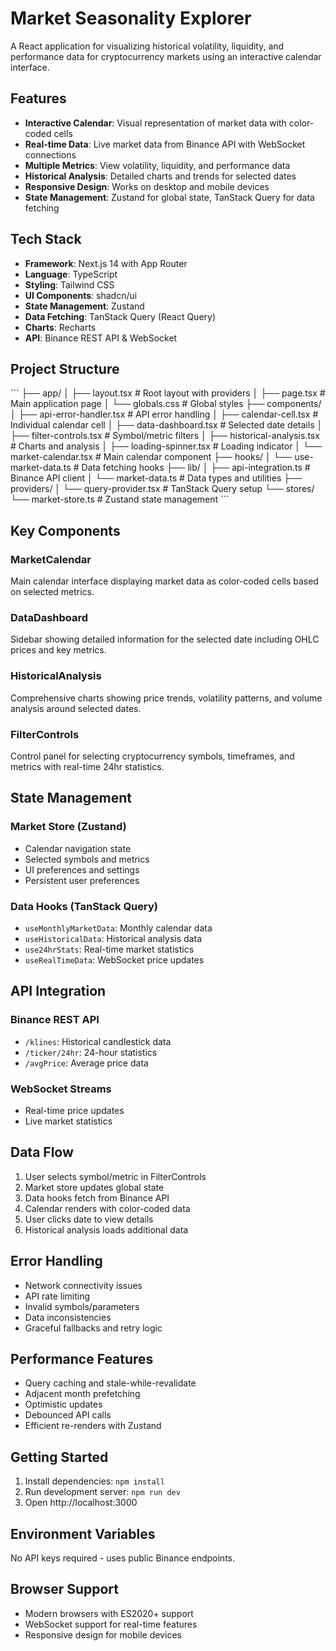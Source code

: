 # Market Seasonality Explorer

A React application for visualizing historical volatility, liquidity, and performance data for cryptocurrency markets using an interactive calendar interface.

## Features

- **Interactive Calendar**: Visual representation of market data with color-coded cells
- **Real-time Data**: Live market data from Binance API with WebSocket connections
- **Multiple Metrics**: View volatility, liquidity, and performance data
- **Historical Analysis**: Detailed charts and trends for selected dates
- **Responsive Design**: Works on desktop and mobile devices
- **State Management**: Zustand for global state, TanStack Query for data fetching

## Tech Stack

- **Framework**: Next.js 14 with App Router
- **Language**: TypeScript
- **Styling**: Tailwind CSS
- **UI Components**: shadcn/ui
- **State Management**: Zustand
- **Data Fetching**: TanStack Query (React Query)
- **Charts**: Recharts
- **API**: Binance REST API & WebSocket

## Project Structure

\`\`\`
├── app/
│   ├── layout.tsx          # Root layout with providers
│   ├── page.tsx            # Main application page
│   └── globals.css         # Global styles
├── components/
│   ├── api-error-handler.tsx    # API error handling
│   ├── calendar-cell.tsx        # Individual calendar cell
│   ├── data-dashboard.tsx       # Selected date details
│   ├── filter-controls.tsx      # Symbol/metric filters
│   ├── historical-analysis.tsx  # Charts and analysis
│   ├── loading-spinner.tsx      # Loading indicator
│   └── market-calendar.tsx      # Main calendar component
├── hooks/
│   └── use-market-data.ts       # Data fetching hooks
├── lib/
│   ├── api-integration.ts       # Binance API client
│   └── market-data.ts          # Data types and utilities
├── providers/
│   └── query-provider.tsx      # TanStack Query setup
└── stores/
    └── market-store.ts         # Zustand state management
\`\`\`

## Key Components

### MarketCalendar
Main calendar interface displaying market data as color-coded cells based on selected metrics.

### DataDashboard
Sidebar showing detailed information for the selected date including OHLC prices and key metrics.

### HistoricalAnalysis
Comprehensive charts showing price trends, volatility patterns, and volume analysis around selected dates.

### FilterControls
Control panel for selecting cryptocurrency symbols, timeframes, and metrics with real-time 24hr statistics.

## State Management

### Market Store (Zustand)
- Calendar navigation state
- Selected symbols and metrics
- UI preferences and settings
- Persistent user preferences

### Data Hooks (TanStack Query)
- `useMonthlyMarketData`: Monthly calendar data
- `useHistoricalData`: Historical analysis data
- `use24hrStats`: Real-time market statistics
- `useRealTimeData`: WebSocket price updates

## API Integration

### Binance REST API
- `/klines`: Historical candlestick data
- `/ticker/24hr`: 24-hour statistics
- `/avgPrice`: Average price data

### WebSocket Streams
- Real-time price updates
- Live market statistics

## Data Flow

1. User selects symbol/metric in FilterControls
2. Market store updates global state
3. Data hooks fetch from Binance API
4. Calendar renders with color-coded data
5. User clicks date to view details
6. Historical analysis loads additional data

## Error Handling

- Network connectivity issues
- API rate limiting
- Invalid symbols/parameters
- Data inconsistencies
- Graceful fallbacks and retry logic

## Performance Features

- Query caching and stale-while-revalidate
- Adjacent month prefetching
- Optimistic updates
- Debounced API calls
- Efficient re-renders with Zustand

## Getting Started

1. Install dependencies: `npm install`
2. Run development server: `npm run dev`
3. Open http://localhost:3000

## Environment Variables

No API keys required - uses public Binance endpoints.

## Browser Support

- Modern browsers with ES2020+ support
- WebSocket support for real-time features
- Responsive design for mobile devices
